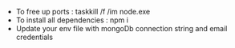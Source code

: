 * To free up ports : taskkill /f /im node.exe
* To install all dependencies : npm i
* Update your env file with mongoDb connection string and email credentials
